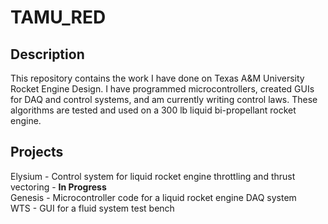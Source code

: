 # TAMU_RED 

## Description
This repository contains the work I have done on Texas A&M University Rocket Engine Design. I have programmed microcontrollers, created GUIs for DAQ and control systems, and am currently writing control laws. These algorithms are tested and used on a 300 lb liquid bi-propellant rocket engine.

## Projects
Elysium - Control system for liquid rocket engine throttling and thrust vectoring - __In Progress__\
Genesis - Microcontroller code for a liquid rocket engine DAQ system\
WTS - GUI for a fluid system test bench
